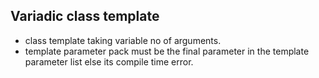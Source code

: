 ## Variadic class template
- class template taking variable no of arguments. 
- template parameter pack must be the final parameter in the template parameter list else its compile time error.
